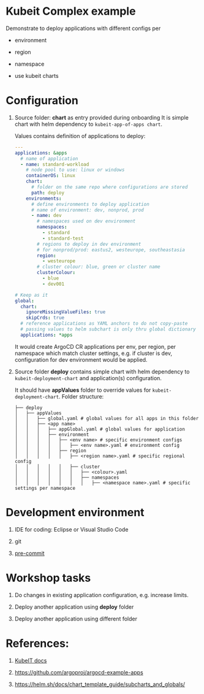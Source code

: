 # Kubeit Complex example

Demonstrate to deploy applications with different configs per

* environment

* region

* namespace

* use kubeit charts

# Configuration

1. Source folder: **chart** as entry provided during onboarding
   It is simple chart with helm dependency to `kubeit-app-of-apps chart`.

   Values contains definition of applications to deploy:

   ```yaml
   ---
   applications: &apps
     # name of application
     - name: standard-workload
       # node pool to use: linux or windows
       containerOS: linux
       chart:
         # folder on the same repo where configurations are stored
         path: deploy
       environments:
         # define environments to deploy application
         # name of environment: dev, nonprod, prod
         - name: dev
           # namespaces used on dev environment
           namespaces:
             - standard
             - standard-test
           # regions to deploy in dev environment
           # for nonprod/prod: eastus2, westeurope, southeastasia
           region:
             - westeurope
           # cluster colour: blue, green or cluster name
           clusterColour:
             - blue
             - dev001

   # Keep as it
   global:
     chart:
       ignoreMissingValueFiles: true
       skipCrds: true
     # reference applications as YAML anchors to do not copy-paste
     # passing values to helm subchart is only thru global dictionary
     applications: *apps
   ```

   It would create ArgoCD CR applications per env, per region, per namespace which match cluster settings, e.g. if cluster is dev, configuration for dev environment would be applied.

2. Source folder **deploy** contains simple chart with helm dependency to `kubeit-deployment-chart` and application(s) configuration.

   It should have **appValues** folder to override values for `kubeit-deployment-chart`.
   Folder structure:

   ```
   ├── deploy
   │   ├── appValues
   │   │   ├── global.yaml # global values for all apps in this folder
   │   │   ├── <app name>
   │   │   │   ├── appGlobal.yaml # global values for application
   │   │   │   ├── environment
   │   │   │   │   ├── <env name> # specific environment configs
   │   │   │   │   │   ├── <env name>.yaml # environment config
   │   │   │   │   ├── region
   │   │   │   │   │   ├── <region name>.yaml # specific regional config
   │   │   │   │   │   ├── cluster
   │   │   │   │   │   │   ├── <colour>.yaml
   │   │   │   │   │   │   ├── namespaces
   │   │   │   │   │   │   │   ├── <namespace name>.yaml # specific settings per namespace
   ```
# Development environment

1. IDE for coding: Eclipse or Visual Studio Code

2. git

3. [pre-commit](https://pre-commit.com/)

# Workshop tasks

1. Do changes in existing application configuration, e.g. increase limits.

2. Deploy another application using **deploy** folder

3. Deploy another application using different folder

# References:

1. [KubeIT docs](https://docs.kubeit.dnv.com)

2. https://github.com/argoproj/argocd-example-apps

3. https://helm.sh/docs/chart_template_guide/subcharts_and_globals/
